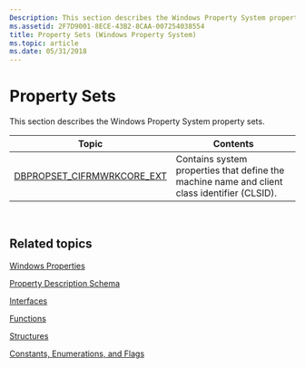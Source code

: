 ```yaml
---
Description: This section describes the Windows Property System property sets.
ms.assetid: 2F7D9001-8ECE-43B2-8CAA-007254038554
title: Property Sets (Windows Property System)
ms.topic: article
ms.date: 05/31/2018
---
```


# Property Sets

This section describes the Windows Property System property sets.



| Topic                                                               | Contents                                                                                                |
|---------------------------------------------------------------------|---------------------------------------------------------------------------------------------------------|
| [DBPROPSET\_CIFRMWRKCORE\_EXT](https://msdn.microsoft.com/library/ms690988(v=VS.85).aspx) | Contains system properties that define the machine name and client class identifier (CLSID).<br/> |



 

## Related topics

<dl> <dt>

[Windows Properties](props.md)
</dt> <dt>

[Property Description Schema](property-description-schema.md)
</dt> <dt>

[Interfaces](interfaces.md)
</dt> <dt>

[Functions](functions.md)
</dt> <dt>

[Structures](structures.md)
</dt> <dt>

[Constants, Enumerations, and Flags](constants--enumerations--and-flags.md)
</dt> </dl>

 

 




